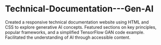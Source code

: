 # Technical-Documentation---Gen-AI
Created a responsive technical documentation website using HTML and CSS to explore generative AI concepts. Featured sections on key principles, popular frameworks, and a simplified TensorFlow GAN code example. Facilitated the understanding of AI through accessible content.
